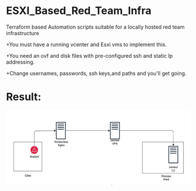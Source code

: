 # ESXI_Based_Red_Team_Infra

Terraform based Automation scripts suitable for a locally hosted red team infrastructure

+You must have a running vcenter and Esxi vms to implement this.

+You need an ovf and disk files with pre-configured ssh and static Ip addressing.

+Change usernames, passwords, ssh keys,and paths and you'll get going.

# Result:

![alt text](https://github.com/Anass-bekar/ESXI_Based_Red_Team_Infra/blob/main/RedTeamInfraLayout.PNG?raw=true)
